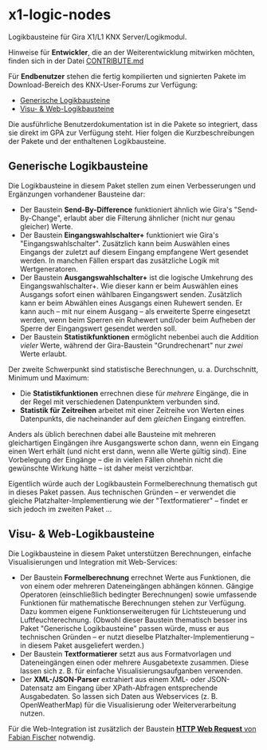 # x1-logic-nodes

Logikbausteine für Gira X1/L1 KNX Server/Logikmodul.

Hinweise für **Entwickler**, die an der Weiterentwicklung mitwirken möchten,
finden sich in der Datei
[CONTRIBUTE.md](https://github.com/recomedia/x1-logic-nodes/blob/master/CONTRIBUTE.md)

Für **Endbenutzer** stehen die fertig kompilierten und signierten Pakete
im Download-Bereich des KNX-User-Forums zur Verfügung:
* [Generische Logikbausteine](https://service.knx-user-forum.de/?comm=download&id=20000011)
* [Visu- & Web-Logikbausteine](https://service.knx-user-forum.de/?comm=download&id=20000010)

Die ausführliche Benutzerdokumentation ist in die Pakete so integriert, dass
sie direkt im GPA zur Verfügung steht. Hier folgen die Kurzbeschreibungen
der Pakete und der enthaltenen Logikbausteine.

## Generische Logikbausteine

Die Logikbausteine in diesem Paket stellen zum einen Verbesserungen und
Ergänzungen vorhandener Bausteine dar:
* Der Baustein **Send-By-Difference** funktioniert ähnlich wie Gira's
  "Send-By-Change", erlaubt aber die Filterung ähnlicher (nicht nur
  genau gleicher) Werte.
* Der Baustein **Eingangswahlschalter+** funktioniert wie Gira's
  "Eingangswahlschalter". Zusätzlich kann beim Auswählen eines
  Eingangs der zuletzt auf diesem Eingang empfangene Wert gesendet
  werden. In manchen Fällen erspart das zusätzliche Logik mit
  Wertgeneratoren.
* Der Baustein **Ausgangswahlschalter+** ist die logische Umkehrung
  des Eingangswahlschalter+. Wie dieser kann er beim Auswählen eines
  Ausgangs sofort einen wählbaren Eingangswert senden. Zusätzlich kann
  er beim Abwählen eines Ausgangs einen Ruhewert senden. Er kann auch
  – mit nur einem Ausgang – als erweiterte Sperre eingesetzt werden,
  wenn beim Sperren ein Ruhewert und/oder beim Aufheben der Sperre der
  Eingangswert gesendet werden soll.
* Der Baustein **Statistikfunktionen** ermöglicht nebenbei auch die
  Addition _vieler_ Werte, während der Gira-Baustein "Grundrechenart"
  nur _zwei_ Werte erlaubt.

Der zweite Schwerpunkt sind statistische Berechnungen, u. a. Durchschnitt,
Minimum und Maximum:
* Die **Statistikfunktionen** errechnen diese für _mehrere_ Eingänge, die
  in der Regel mit verschiedenen Datenpunktem verbunden sind.
* **Statistik für Zeitreihen** arbeitet mit einer Zeitreihe von Werten
  eines Datenpunkts, die nacheinander auf dem _gleichen_ Eingang
  eintreffen.

Anders als üblich berechnen dabei alle Bausteine mit mehreren gleichartigen
Eingängen ihre Ausgangswerte schon dann, wenn ein Eingang einen Wert erhält
(und nicht erst dann, wenn alle Werte gültig sind). Eine Vorbelegung der
Eingänge – die in vielen Fällen ohnehin nicht die gewünschte Wirkung hätte
– ist daher meist verzichtbar.

Eigentlich würde auch der Logikbaustein Formelberechnung thematisch gut in
dieses Paket passen. Aus technischen Gründen – er verwendet die gleiche
Platzhalter-Implementierung wie der "Textformatierer" – findet er sich
jedoch im zweiten Paket ...

## Visu- & Web-Logikbausteine

Die Logikbausteine in diesem Paket unterstützen Berechnungen, einfache
Visualisierungen und Integration mit Web-Services:
* Der Baustein **Formelberechnung** errechnet Werte aus Funktionen, die von
  einem oder mehreren Dateneingängen abhängen können. Gängige Operatoren
  (einschließlich bedingter Berechnungen) sowie umfassende Funktionen für
  mathematische Berechnungen stehen zur Verfügung. Dazu kommen eigene
  Funktionserweiterugen für Lichtsteuerung und Luftfeuchterechnung.
  (Obwohl dieser Baustein thematisch besser ins Paket "Generische
  Logikbausteine" passen würde, muss er aus technischen Gründen – er nutzt
  dieselbe Platzhalter-Implementierung – in diesem Paket ausgeliefert
  werden.)
* Der Baustein **Textformatierer** setzt aus aus Formatvorlagen und
  Dateneingängen einen oder mehrere Ausgabetexte zusammen. Diese lassen
  sich z. B. für einfache Visualisierungsaufganben verwenden.
* Der **XML-/JSON-Parser** extrahiert aus einem XML- oder JSON-Datensatz
  am Eingang über XPath-Abfragen entsprechende Ausgabedaten. So lassen
  sich Daten aus Webservices (z. B. OpenWeatherMap) für die Visualisierung
  oder Weiterverarbeitung nutzen.

Für die Web-Integration ist zusätzlich der Baustein
[**HTTP Web Request** von Fabian Fischer](https://service.knx-user-forum.de/?comm=download&id=20000065)
notwendig.
